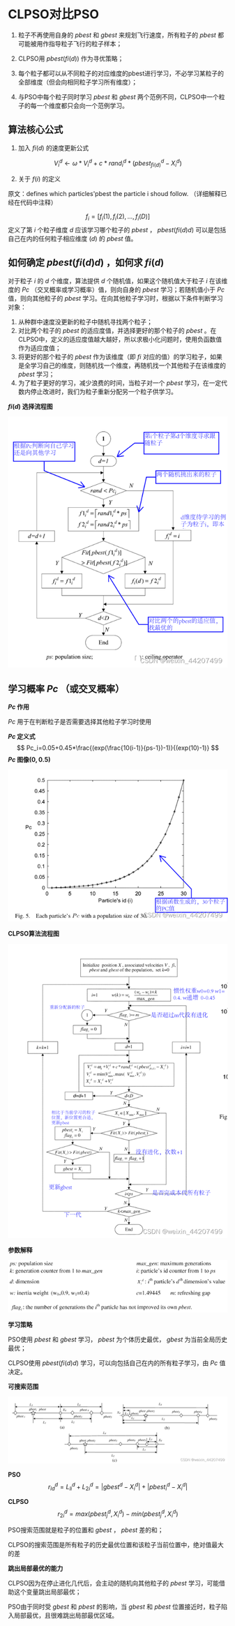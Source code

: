 # CLPSO对比PSO

1. 粒子不再使用自身的 $pbest$ 和 $gbest$ 来规划飞行速度，所有粒子的 $pbest$ 都可能被用作指导粒子飞行的粒子样本；

2. CLPSO用 $pbest(fi(d))$ 作为寻优策略；
3. 每个粒子都可以从不同粒子的对应维度的pbest进行学习，不必学习某粒子的全部维度（但会向相同粒子学习所有维度）；
4. 与PSO中每个粒子同时学习 $pbest$ 和 $gbest$ 两个范例不同，CLPSO中一个粒子的每一个维度都只会向一个范例学习。

## 算法核心公式

1. 加入 $fi(d)$ 的速度更新公式

$$
V_i^d \leftarrow \omega * V_i^d + c*rand_i^d * (pbest_{fi(d)}^d - X_i^d)
$$



2. 关于 $f(i)$ 的定义

原文：defines which particles'pbest the particle i shoud follow. （详细解释已经在代码中注释）

$$
f_i=[f_i(1), f_i(2), ..., f_i(D)]
$$
定义了第 $i$ 个粒子维度 $d$ 应该学习哪个粒子的 $pbest$ ， $pbest(fi(d) d)$ 可以是包括自己在内的任何粒子相应维度 $(d)$ 的 $pbest$ 值。

## 如何确定 $pbest(fi(d) d)$ ，如何求 $fi(d)$ 

对于粒子 $i$ 的 $d$ 个维度，算法提供 $d$ 个随机值，如果这个随机值大于粒子 $i$ 在该维度的 $Pc$ （交叉概率或学习概率）值，则向自身的 $pbest$ 学习；若随机值小于 $Pc$ 值，则向其他粒子的 $pbest$ 学习。在向其他粒子学习时，根据以下条件判断学习对象：

1. 从种群中速度没更新的粒子中随机寻找两个粒子；
2. 对比两个粒子的 $pbest$ 的适应度值，并选择更好的那个粒子的 $pbest$ 。在CLPSO中，定义的适应度值越大越好，所以求极小化问题时，使用负函数值作为适应度值；
3. 将更好的那个粒子的 $pbest$ 作为该维度（即 $fi$ 对应的值）的学习粒子，如果是全学习自己的维度，则随机找一个维度，再随机找一个其他粒子在该维度的 $pbest$ 学习；
4. 为了粒子更好的学习，减少浪费的时间，当粒子对一个 $pbest$ 学习，在一定代数内停止改进时，我们为粒子重新分配另一个粒子供学习。

 **$fi(d)$ 选择流程图**

![fi(d)选择流程图](https://raw.githubusercontent.com/Minghaoox/pics/main/PSO/CLPSO/fi(d)选择流程图.png)

## 学习概率 $Pc$ （或交叉概率）

**$Pc$ 作用**

$Pc$ 用于在判断粒子是否需要选择其他粒子学习时使用

**$Pc$ 定义式**
$$
Pc_i=0.05+0.45*\frac{(exp(\frac{10(i-1)}{ps-1})-1)}{(exp(10)-1)}
$$
**$Pc$ 图像$(0, 0.5)$**

![Pc图像(0,0.5)](https://raw.githubusercontent.com/Minghaoox/pics/main/PSO/CLPSO/Pc图像(0%2C0.5).png)

**CLPSO算法流程图**

![算法流程图](https://raw.githubusercontent.com/Minghaoox/pics/main/PSO/CLPSO/算法流程图.png)

 **参数解释**

![参数解释](https://raw.githubusercontent.com/Minghaoox/pics/main/PSO/CLPSO/参数解释.png)

**学习策略**

PSO使用 $pbest$ 和 $gbest$ 学习， $pbest$ 为个体历史最优， $gbest$ 为当前全局历史最优；

CLPSO使用 $pbest(fi(d) d)$ 学习，可以向包括自己在内的所有粒子学习，由 $Pc$ 值决定。

**可搜索范围**

![可搜索范围](https://raw.githubusercontent.com/Minghaoox/pics/main/PSO/CLPSO/可搜索范围.png)

**PSO**
$$
r_{ld}^d=L_{li}^d+L_{2i}^d=|gbest^d-X_i^d|+|pbest_i^d-X_i^d|
$$


**CLPSO**
$$
r_{2i}^d=max(pbest_j^d,X_i^d)-min(pbest_j^d,X_i^d)
$$


PSO搜索范围就是粒子的位置和 $gbest$ ， $pbest$ 差的和；

CLPSO的搜索范围是所有粒子的历史最优位置和该粒子当前位置中，绝对值最大的差

**跳出局部最优的能力**

CLPSO因为在停止进化几代后，会主动的随机向其他粒子的 $pbest$ 学习，可能借助这个变量跳出局部最优；

PSO由于同时受 $gbest$ 和 $pbest$ 的影响，当 $gbest$ 和 $pbest$ 位置接近时，粒子陷入局部最优，且很难跳出局部最优区域。